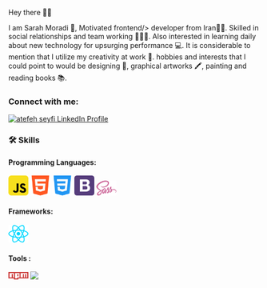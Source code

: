 Hey there 👩‍💻
<!-- <hr/> -->

I am Sarah Moradi 👩, Motivated frontend/> developer from Iran🐱‍👤. Skilled in social
relationships and team working 🙋‍♀🤝. Also
interested in learning daily about new
technology for upsurging performance 💻. It is considerable to mention that I
utilize my creativity at work 🌈. hobbies and
interests that I could point to would be
designing 🌊, graphical artworks 🖍, painting
and reading books 📚.

### Connect with me:
  <a href="https://www.linkedin.com/in/atefeh-seyfi" target="blank"><img src="https://www.vectorlogo.zone/logos/linkedin/linkedin-icon.svg" alt="atefeh seyfi LinkedIn Profile" height="40" width="40"></a>
</p>

### 🛠 Skills
<h4 align="left">Programming Languages:</h4>  
<p align="left"> 
  <img src="https://raw.githubusercontent.com/pkkulhari/pkkulhari/master/icons/js.svg" width="40"/>
  <img src="https://raw.githubusercontent.com/pkkulhari/pkkulhari/master/icons/html.svg" width="40"/>
  <img src="https://raw.githubusercontent.com/pkkulhari/pkkulhari/master/icons/css.svg" width="40"/>
  <img src="https://raw.githubusercontent.com/pkkulhari/pkkulhari/master/icons/bootstrap.svg" width="40"/>
  <img src="https://raw.githubusercontent.com/pkkulhari/pkkulhari/master/icons/sass.svg" width="40"/>
</p>

<h4 align="left">Frameworks:</h4>  
<p align="left"> 
      <img src="https://raw.githubusercontent.com/pkkulhari/pkkulhari/master/icons/react.svg" width="40"/>
</p>

<h4 align="left">Tools :</h4>  
<p align="left"> 
  <img src="https://raw.githubusercontent.com/atefeh-syf/atefeh-syf/main/icons/npm.svg" width="40"/>
  <img src="https://raw.githubusercontent.com/atefeh-syf/atefeh-syf/main/icons/git.svg" width="40"/>
</p>


<!-- Languages :
![Alt text](https://fastupload.io/en/jBKDhc3N1tQ4hzx/preview "Optional title")
<img src="https://fastupload.io/en/jBKDhc3N1tQ4hzx/file" alt="Alt text" title="Optional title" /> -->
